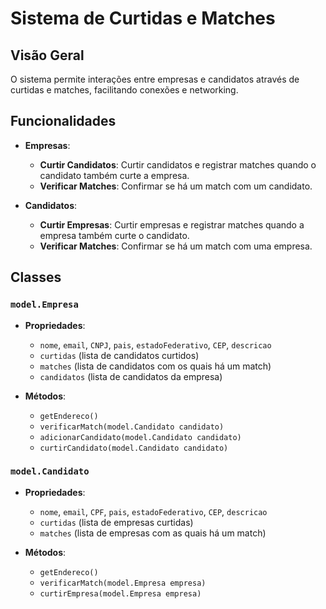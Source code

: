 # Sistema de Curtidas e Matches

## Visão Geral

O sistema permite interações entre empresas e candidatos através de curtidas e matches, facilitando conexões e networking.

## Funcionalidades

- **Empresas**:
  - **Curtir Candidatos**: Curtir candidatos e registrar matches quando o candidato também curte a empresa.
  - **Verificar Matches**: Confirmar se há um match com um candidato.

- **Candidatos**:
  - **Curtir Empresas**: Curtir empresas e registrar matches quando a empresa também curte o candidato.
  - **Verificar Matches**: Confirmar se há um match com uma empresa.

## Classes

### `model.Empresa`

- **Propriedades**:
  - `nome`, `email`, `CNPJ`, `pais`, `estadoFederativo`, `CEP`, `descricao`
  - `curtidas` (lista de candidatos curtidos)
  - `matches` (lista de candidatos com os quais há um match)
  - `candidatos` (lista de candidatos da empresa)

- **Métodos**:
  - `getEndereco()`
  - `verificarMatch(model.Candidato candidato)`
  - `adicionarCandidato(model.Candidato candidato)`
  - `curtirCandidato(model.Candidato candidato)`

### `model.Candidato`

- **Propriedades**:
  - `nome`, `email`, `CPF`, `pais`, `estadoFederativo`, `CEP`, `descricao`
  - `curtidas` (lista de empresas curtidas)
  - `matches` (lista de empresas com as quais há um match)

- **Métodos**:
  - `getEndereco()`
  - `verificarMatch(model.Empresa empresa)`
  - `curtirEmpresa(model.Empresa empresa)`

